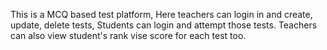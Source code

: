 This is a MCQ based test platform, Here teachers can login in and create, update, delete tests, Students can login and attempt those tests. Teachers can also view student's rank vise score for each test too.
